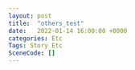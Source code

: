 ```yaml
---
layout: post
title:  "others_test"
date:   2022-01-14 16:00:00 +0000
categories: Etc
Tags: Story Etc
SceneCode: []
---
```

